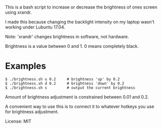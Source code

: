 This is a bash script to increase or decrease the brightness of ones screen using xrandr.

I made this because changing the backlight intensity on my laptop wasn't working under Lubuntu 17.04.

Note: 'xrandr' changes brightness in software, not hardware.

Brightness is a value between 0 and 1. 0 means completely black.

# Examples
    $ ./brightness.sh u 0.2     # brightness 'up' by 0.2
    $ ./brightness.sh d 0.2     # brightness 'down' by 0.2
    $ ./brightness.sh s         # output the current brightness

Amount of brightness adjustment is constrained between 0.01 and 0.2.

A convenient way to use this is to connect it to whatever hotkeys you use for brightness adjustment.

License: MIT
